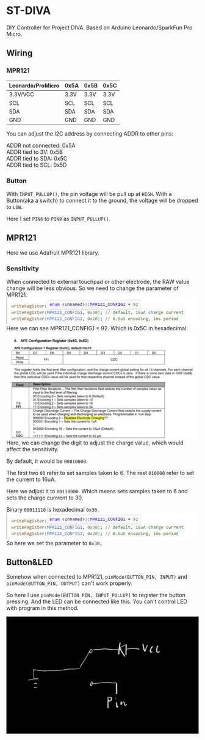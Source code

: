 # ST-DIVA
DIY Controller for Project DIVA. Based on Arduino Leonardo/SparkFun Pro Micro.

## Wiring
### MPR121
|Leonardo/ProMicro|0x5A|0x5B|0x5C|
| ----------- |---|---| ----------- |
| 3.3V/VCC      | 3.3V | 3.3V  | 3.3V   |
|SCL   |  SCL |SCL   | SCL        |
|SDA   |  SDA |SDA   | SDA        |
|GND   |  GND |GND   | GND        |

You can adjust the I2C address by connecting ADDR to other pins:

ADDR not connected: 0x5A  
ADDR tied to 3V: 0x5B  
ADDR tied to SDA: 0x5C  
ADDR tied to SCL: 0x5D  

### Button
With `INPUT_PULLUP()`, the pin voltage will be pull up at `HIGH`. With a Button(aka a switch) to connect it to the ground, the voltage will be dropped to `LOW`.

Here I set `PIN6` to `PIN9` as `INPUT_PULLUP()`.

## MPR121
Here we use Adafruit MPR121 library.
### Sensitivity
When connected to external touchpad or other electrode, the RAW value change will be less obvious. So we need to change the parameter of MPR121.
![Adafruit Library](image-1.png)
Here we can see MPR121_CONFIG1 = 92. Which is 0x5C in hexadecimal.

![MPR121 Datasheet](image.png)
Here, we can change the digit to adjust the charge value, which would affect the sensitivity.

By default, it would be `00010000`.

The first two `00` refer to set samples taken to 6.
The rest `010000` refer to set the current to 16uA.

Here we adjust it to `00110000`. Which means sets samples taken to 6 and sets the charge currrent to 30.

Binary `00011110` is hexadecimal `0x30`.
![Adafruit Library](image-1.png)
So here we set the parameter to `0x30`.

## Button&LED
Somehow when connected to MPR121, `pinMode(BUTTON_PIN, INPUT)` and `  pinMode(BUTTON_PIN, OUTPUT)` can't work properly.

So here I use `pinMode(BUTTON_PIN, INPUT_PULLUP)` to register the button pressing. And the LED can be connected like this. You can't control LED with program in this method.

![alt text](<SmartSelect_20240717_015730_Samsung Notes.jpg>)